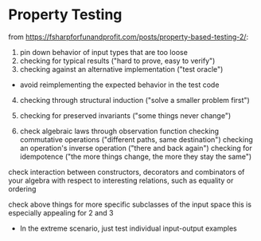 # Property Testing

from https://fsharpforfunandprofit.com/posts/property-based-testing-2/:

1. pin down behavior of input types that are too loose
2. checking for typical results ("hard to prove, easy to verify")
3. checking against an alternative implementation ("test oracle")
  - avoid reimplementing the expected behavior in the test code
4. checking through structural induction ("solve a smaller problem first")
5. checking for preserved invariants ("some things never change")

6. check algebraic laws through observation function
checking commutative operations ("different paths, same destination")
checking an operation's inverse operation ("there and back again")
checking for idempotence ("the more things change, the more they stay the same")

check interaction between constructors, decorators and combinators of your algebra with respect to interesting relations,
such as equality or ordering

check above things for more specific subclasses of the input space
  this is especially appealing for 2 and 3
  - In the extreme scenario, just test individual input-output examples
